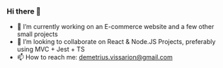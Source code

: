 ### Hi there 👋

- 🔭 I’m currently working on an E-commerce website and a few other small projects
- 👯 I’m looking to collaborate on React & Node.JS Projects, preferably using MVC + Jest + TS
- 📫 How to reach me: demetrius.vissarion@gmail.com
